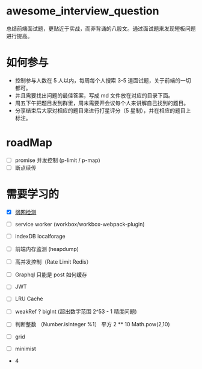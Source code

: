 # awesome_interview_question

总结前端面试题，更贴近于实战，而非背诵的八股文。通过面试题来发现短板问题进行提高。

# 如何参与

- 控制参与人数在 5 人以内，每周每个人搜索 3-5 道面试题，关于前端的一切都可。
- 并且需要找出问题的最佳答案，写成 md 文件放在对应的目录下面。
- 周五下午把题目发到群里，周末需要开会议每个人来讲解自己找到的题目。
- 分享结束后大家对相应的题目来进行打星评分（5 星制），并在相应的题目上标注。

# roadMap

- [ ] promise 并发控制 (p-limit / p-map)
- [ ] 断点续传

# 需要学习的

- [x] [弱网检测](/src/performance/weakNet.md)
- [ ] service worker (workbox/workbox-webpack-plugin)
- [ ] indexDB localforage
- [ ] 前端内存监测 (heapdump)
- [ ] 高并发控制（Rate Limit Redis）
- [ ] Graphql 只能是 post 如何缓存
- [ ] JWT

- [ ] LRU Cache
- [ ] weakRef ? bigInt (超出数字范围 2^53 - 1 精度问题)
- [ ] 判断整数 （Number.isInteger %1） 平方 2 \*\* 10 Math.pow(2,10)
- [ ] grid
- [ ] minimist

- 4
